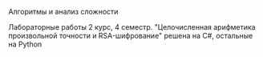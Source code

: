 Алгоритмы и анализ сложности

Лабораторные работы 2 курс, 4 семестр. "Целочисленная арифметика произвольной точности и RSA-шифрование" решена на C#, остальные на Python 
